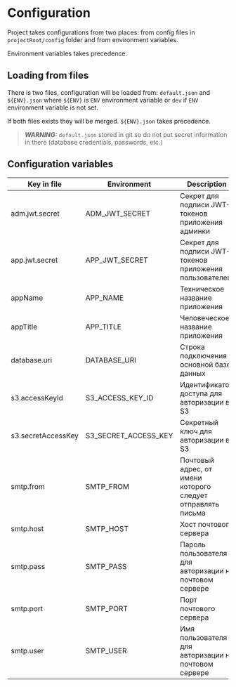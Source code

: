 
# Configuration

Project takes configurations from two places: from config files in `projectRoot/config` folder and from environment variables.

Environment variables takes precedence.

## Loading from files

There is two files, configuration will be loaded from: `default.json` and `${ENV}.json` where `${ENV}` is `ENV` environment variable or `dev` if `ENV` environment variable is not set.

If both files exists they will be merged. `${ENV}.json` takes precedence.

> **_WARNING:_**  `default.json` stored in git so do not put secret information in there (database credentials, passwords, etc.)

## Configuration variables

| Key in file        | Environment          | Description                                                 |
| ------------------ | -------------------- | ----------------------------------------------------------- |
| adm.jwt.secret     | ADM_JWT_SECRET       | Секрет для подписи JWT-токенов приложения админки           |
| app.jwt.secret     | APP_JWT_SECRET       | Секрет для подписи JWT-токенов приложения пользователей     |
| appName            | APP_NAME             | Техническое название приложения                             |
| appTitle           | APP_TITLE            | Человеческое название приложения                            |
| database.uri       | DATABASE_URI         | Строка подключения к основной базе данных                   |
| s3.accessKeyId     | S3_ACCESS_KEY_ID     | Идентификатор доступа для авторизации в S3                  |
| s3.secretAccessKey | S3_SECRET_ACCESS_KEY | Секретный ключ для авторизации в S3                         |
| smtp.from          | SMTP_FROM            | Почтовый адрес, от имени которого следует отправлять письма |
| smtp.host          | SMTP_HOST            | Хост почтового сервера                                      |
| smtp.pass          | SMTP_PASS            | Пароль пользователя для авторизации на почтовом сервере     |
| smtp.port          | SMTP_PORT            | Порт почтового сервера                                      |
| smtp.user          | SMTP_USER            | Имя пользователя для авторизации на почтовом сервере        |
